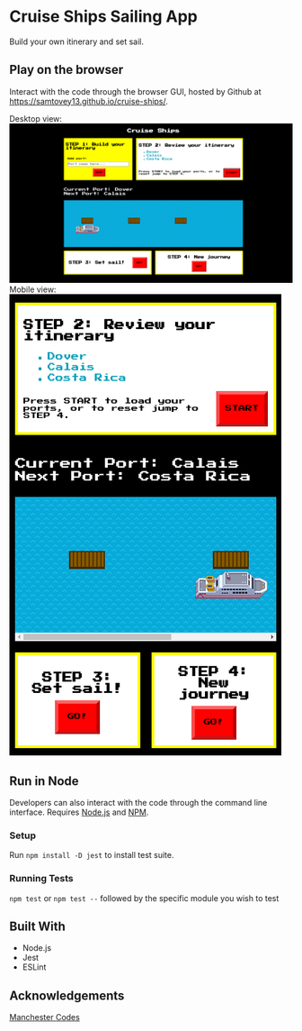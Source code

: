 # Cruise Ships Sailing App
Build your own itinerary and set sail.

## Play on the browser
Interact with the code through the browser GUI, hosted by Github at https://samtovey13.github.io/cruise-ships/.

Desktop view:
![alt text](https://github.com/samtovey13/cruise-ships/blob/master/images/screenshot0.png?raw=true "Desktop screenshot")
Mobile view:
![alt text](https://github.com/samtovey13/cruise-ships/blob/master/images/screenshot1.png?raw=true "Mobile screenshot")

## Run in Node
Developers can also interact with the code through the command line interface.
Requires [Node.js](https://nodejs.org/en/download/) and [NPM](https://www.npmjs.com/get-npm).

### Setup
Run `npm install -D jest` to install test suite.

### Running Tests
`npm test` or `npm test --` followed by the specific module you wish to test

## Built With
* Node.js
* Jest
* ESLint

## Acknowledgements
[Manchester Codes](https://github.com/MCRcodes)